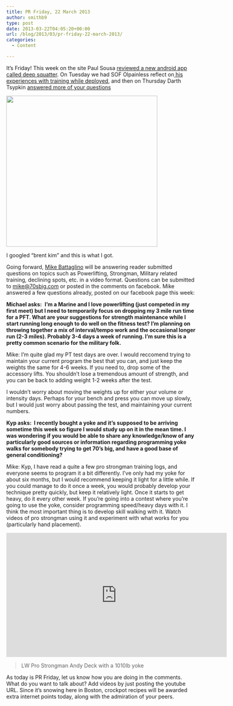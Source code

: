 ```yaml
---
title: PR Friday, 22 March 2013
author: smithb9
type: post
date: 2013-03-22T04:05:20+00:00
url: /blog/2013/03/pr-friday-22-march-2013/
categories:
  - Content

---
```

It&#8217;s Friday! This week on the site Paul Sousa [reviewed a new android app called deep squatter][1]. On Tuesday we had SOF Olpainless reflect on[ his experiences with training while deployed][2], and then on Thursday Darth Tsypkin [answered more of your questions][3]

<div style="width: 410px" class="wp-caption alignnone">
  <img src="http://cdn.memegenerator.net/instances/400x/34580357.jpg" alt="" width="400" height="400" />
  
  <p class="wp-caption-text">
    I googled &#8220;brent kim&#8221; and this is what I got.
  </p>
</div>

Going forward, [Mike Battaglino][4] will be answering reader submitted questions on topics such as Powerlifting, Strongman, Military related training, declining spots, etc. in a video format. Questions can be submitted to mike@70sbig.com or posted in the comments on facebook. Mike answered a few questions already, posted on our facebook page this week:

**Michael asks:**  **<span style="font-size: 14px">I&#8217;m a Marine and I love powerlifting (just competed in my first meet) but I need to temporarily focus on dropping my 3 mile run time for a PFT. What are your suggestions for strength maintenance while I start running long enough to do well on the fitness test? I&#8217;m planning on throwing together a mix of interval/tempo work and the occasional longer run (2-3 miles). Probably 3-4 days a week of running. I&#8217;m sure this is a pretty common scenario for the military folk.</span>**

<span style="font-size: 14px">Mike: I&#8217;m quite glad my PT test days are over. I would reccomend trying to maintain your current program the best that you can, and just keep the weights the same for 4-6 weeks. If you need to, drop some of the accessory lifts. You shouldn&#8217;t lose a tremendous amount of strength, and you can be back to adding weight 1-2 weeks after the test. </span>

<span style="font-size: 14px">I wouldn&#8217;t worry about moving the weights up for either your volume or intensity days. Perhaps for your bench and press you can move up slowly, but I would just worry about passing the test, and maintaining your current numbers.</span>

**Kyp asks: <span style="font-size: 14px"> I recently bought a yoke and it&#8217;s supposed to be arriving sometime this week so figure I would study up on it in the mean time. I was wondering if you would be able to share any knowledge/know of any particularly good sources or information regarding programming yoke walks for somebody trying to get 70&#8217;s big, and have a good base of general conditioning?</span>**

Mike: Kyp, I have read a quite a few pro strongman training logs, and everyone seems to program it a bit differently. I&#8217;ve only had my yoke for about six months, but I would recommend keeping it light for a little while. If you could manage to do it once a week, you would probably develop your technique pretty quickly, but keep it relatively light. Once it starts to get heavy, do it every other week. If you&#8217;re going into a contest where you&#8217;re going to use the yoke, consider programming speed/heavy days with it. I think the most important thing is to develop skill walking with it. Watch videos of pro strongman using it and experiment with what works for you (particularly hand placement).

<span class="embed-youtube" style="text-align:center; display: block;"><iframe class='youtube-player' type='text/html' width='584' height='329' src='https://www.youtube.com/embed/GERJjFzxq60?version=3&#038;rel=1&#038;fs=1&#038;autohide=2&#038;showsearch=0&#038;showinfo=1&#038;iv_load_policy=1&#038;wmode=transparent' allowfullscreen='true' style='border:0;'></iframe></span>

> LW Pro Strongman Andy Deck with a 1010lb yoke

As today is PR Friday, let us know how you are doing in the comments. What do you want to talk about? Add videos by just posting the youtube URL. Since it&#8217;s snowing here in Boston, crockpot recipes will be awarded extra internet points today, along with the admiration of your peers.

 [1]: /blog/2013/03/18/
 [2]: /blog/2013/03/19/
 [3]: /blog/2013/03/21/
 [4]: /mike/